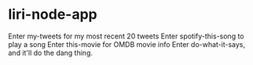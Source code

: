 # liri-node-app
Enter my-tweets for my most recent 20 tweets
Enter spotify-this-song to play a song
Enter this-movie for OMDB movie info
Enter do-what-it-says, and it'll do the dang thing.